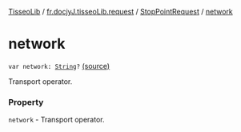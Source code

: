 [TisseoLib](../../index.md) / [fr.docjyJ.tisseoLib.request](../index.md) / [StopPointRequest](index.md) / [network](./network.md)

# network

`var network: `[`String`](https://kotlinlang.org/api/latest/jvm/stdlib/kotlin/-string/index.html)`?` [(source)](https://github.com/docjyj/tisseoLib/tree/master/src/main/kotlin/fr/docjyJ/tisseoLib/request/StopPointRequest.kt#L30)

Transport operator.

### Property

`network` - Transport operator.